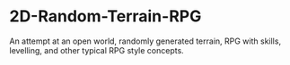 # 2D-Random-Terrain-RPG
An attempt at an open world, randomly generated terrain, RPG with skills, levelling, and other typical RPG style concepts.
